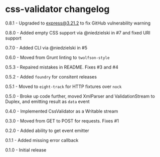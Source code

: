 # css-validator changelog
0.8.1 - Upgraded to express@3.21.2 to fix GitHub vulnerability warning

0.8.0 - Added empty CSS support via @niedzielski in #7 and fixed URI support

0.7.0 - Added CLI via @niedzielski in #5

0.6.0 - Moved from Grunt linting to `twolfson-style`

0.5.3 - Repaired mistakes in README. Fixes #3 and #4

0.5.2 - Added `foundry` for consitent releases

0.5.1 - Moved to `eight-track` for HTTP fixtures over `nock`

0.5.0 - Broke up code further, moved XmlParser and ValidationStream to Duplex, and emitting result as `data` event

0.4.0 - Implemented CssValidator as a Writable stream

0.3.0 - Moved from GET to POST for requests. Fixes #1

0.2.0 - Added ability to get event emitter

0.1.1 - Added missing error callback

0.1.0 - Initial release
